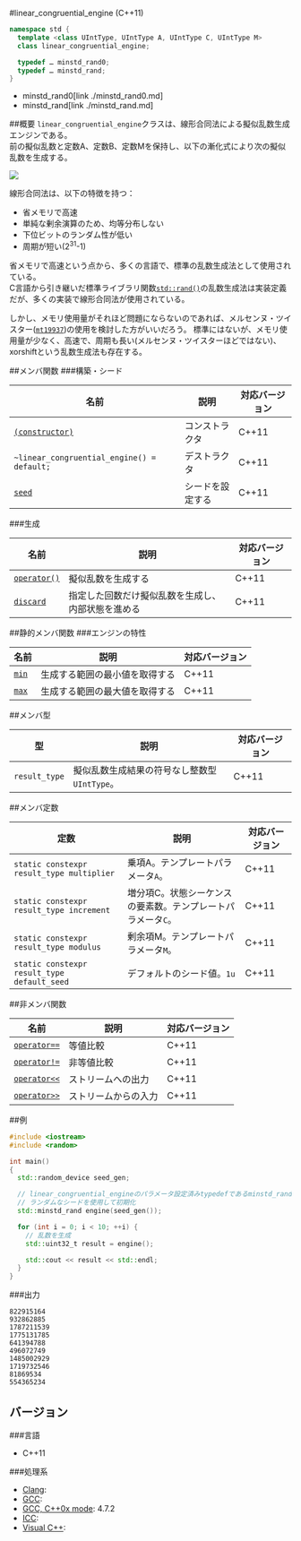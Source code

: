 #linear_congruential_engine (C++11)
```cpp
namespace std {
  template <class UIntType, UIntType A, UIntType C, UIntType M>
  class linear_congruential_engine;

  typedef … minstd_rand0;
  typedef … minstd_rand;
}
```
* minstd_rand0[link ./minstd_rand0.md]
* minstd_rand[link ./minstd_rand.md]

##概要
`linear_congruential_engine`クラスは、線形合同法による擬似乱数生成エンジンである。  
前の擬似乱数と定数A、定数B、定数Mを保持し、以下の漸化式により次の擬似乱数を生成する。 


![](https://raw.github.com/cpprefjp/image/master/reference/random/linear_congruential_engine/linear_congruential.png)


線形合同法は、以下の特徴を持つ：

* 省メモリで高速
* 単純な剰余演算のため、均等分布しない
* 下位ビットのランダム性が低い
* 周期が短い(2<sup>31</sup>-1)

省メモリで高速という点から、多くの言語で、標準の乱数生成法として使用されている。  
C言語から引き継いだ標準ライブラリ関数[`std::rand()`](/reference/cstdlib/rand.md)の乱数生成法は実装定義だが、多くの実装で線形合同法が使用されている。


しかし、メモリ使用量がそれほど問題にならないのであれば、メルセンヌ・ツイスター([`mt19937`](./mt19937.md))の使用を検討した方がいいだろう。
標準にはないが、メモリ使用量が少なく、高速で、周期も長い(メルセンヌ・ツイスターほどではない)、xorshiftという乱数生成法も存在する。


##メンバ関数
###構築・シード

| 名前 | 説明 | 対応バージョン |
|-------------------------------------------------------------------------------|------------------|-------|
| [`(constructor)`](./linear_congruential_engine/linear_congruential_engine.md) | コンストラクタ   | C++11 |
| `~linear_congruential_engine() = default;`                                    | デストラクタ     | C++11 |
| [`seed`](./linear_congruential_engine/seed.md)                                | シードを設定する | C++11 |


###生成

| 名前 | 説明 | 対応バージョン |
|---------------------------------------------------------|--------------------|-------|
| [`operator()`](./linear_congruential_engine/op_call.md) | 擬似乱数を生成する | C++11 |
| [`discard`](./linear_congruential_engine/discard.md)    | 指定した回数だけ擬似乱数を生成し、内部状態を進める | C++11 |


##静的メンバ関数
###エンジンの特性

| 名前 | 説明 | 対応バージョン |
|----------------------------------------------|--------------------------------|-------|
| [`min`](./linear_congruential_engine/min.md) | 生成する範囲の最小値を取得する | C++11 |
| [`max`](./linear_congruential_engine/max.md) | 生成する範囲の最大値を取得する | C++11 |


##メンバ型

| 型 | 説明 | 対応バージョン |
|---------------|-------------------|-------|
| `result_type` | 擬似乱数生成結果の符号なし整数型 `UIntType`。 | C++11 |


##メンバ定数

| 定数 | 説明 | 対応バージョン |
|---------------|-------------------|---------|
| `static constexpr result_type multiplier`   | 乗項A。テンプレートパラメータ`A`。 | C++11 |
| `static constexpr result_type increment`    | 増分項C。状態シーケンスの要素数。テンプレートパラメータ`C`。 | C++11 |
| `static constexpr result_type modulus`      | 剰余項M。テンプレートパラメータ`M`。 | C++11 |
| `static constexpr result_type default_seed` | デフォルトのシード値。`1u` | C++11 |


##非メンバ関数

| 名前 | 説明 | 対応バージョン |
|--------------------------------------------------------------|----------------------|-------|
| [`operator==`](./linear_congruential_engine/op_equal.md)     | 等値比較             | C++11 |
| [`operator!=`](./linear_congruential_engine/op_not_equal.md) | 非等値比較           | C++11 |
| [`operator<<`](./linear_congruential_engine/op_ostream.md)   | ストリームへの出力   | C++11 |
| [`operator>>`](./linear_congruential_engine/op_istream.md)   | ストリームからの入力 | C++11 |


##例
```cpp
#include <iostream>
#include <random>

int main()
{
  std::random_device seed_gen;

  // linear_congruential_engineのパラメータ設定済みtypedefであるminstd_randを使用する。
  // ランダムなシードを使用して初期化
  std::minstd_rand engine(seed_gen());

  for (int i = 0; i < 10; ++i) {
    // 乱数を生成
    std::uint32_t result = engine();

    std::cout << result << std::endl;
  }
}
```

###出力
```
822915164
932862885
1787211539
1775131785
641394788
496072749
1485002929
1719732546
81869534
554365234
```

## バージョン
###言語
- C++11

###処理系
- [Clang](/implementation#clang.md): 
- [GCC](/implementation#gcc.md): 
- [GCC, C++0x mode](/implementation#gcc.md): 4.7.2
- [ICC](/implementation#icc.md): 
- [Visual C++](/implementation#visual_cpp.md): 
